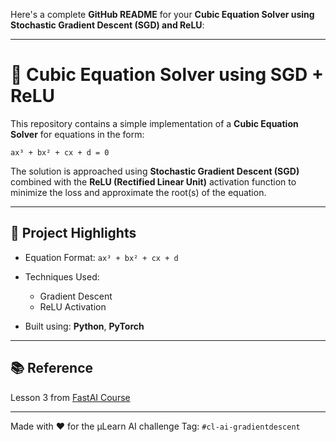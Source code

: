 Here's a complete **GitHub README** for your **Cubic Equation Solver using Stochastic Gradient Descent (SGD) and ReLU**:

---

# 🎯 Cubic Equation Solver using SGD + ReLU

This repository contains a simple implementation of a **Cubic Equation Solver** for equations in the form:

```
ax³ + bx² + cx + d = 0
```

The solution is approached using **Stochastic Gradient Descent (SGD)** combined with the **ReLU (Rectified Linear Unit)** activation function to minimize the loss and approximate the root(s) of the equation.

---

## 📌 Project Highlights

* Equation Format: `ax³ + bx² + cx + d`
* Techniques Used:

  * Gradient Descent
  * ReLU Activation
* Built using: **Python**, **PyTorch**

---

## 📚 Reference

Lesson 3 from [FastAI Course](https://course.fast.ai/Lessons/lesson3.html)

---
Made with ❤️ for the µLearn AI challenge
Tag: `#cl-ai-gradientdescent`

